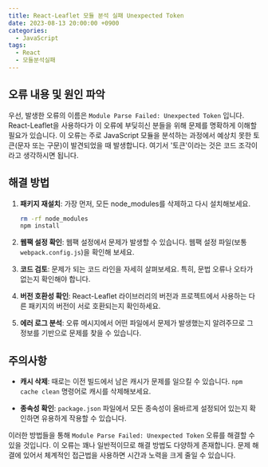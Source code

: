 ```yaml
---
title: React-Leaflet 모듈 분석 실패 Unexpected Token
date: 2023-08-13 20:00:00 +0900
categories:
  - JavaScript
tags:
  - React
  - 모듈분석실패
---
```


## 오류 내용 및 원인 파악

우선, 발생한 오류의 이름은 `Module Parse Failed: Unexpected Token` 입니다. React-Leaflet을 사용하다가 이 오류에 부딪히신 분들을 위해 문제를 명확하게 이해할 필요가 있습니다. 이 오류는 주로 JavaScript 모듈을 분석하는 과정에서 예상치 못한 토큰(문자 또는 구문)이 발견되었을 때 발생합니다. 여기서 '토큰'이라는 것은 코드 조각이라고 생각하시면 됩니다.

## 해결 방법

1. **패키지 재설치**: 가장 먼저, 모든 node_modules를 삭제하고 다시 설치해보세요. 
   ```bash
   rm -rf node_modules
   npm install
   ```
   
2. **웹팩 설정 확인**: 웹팩 설정에서 문제가 발생할 수 있습니다. 웹팩 설정 파일(보통 `webpack.config.js`)을 확인해 보세요.

3. **코드 검토**: 문제가 되는 코드 라인을 자세히 살펴보세요. 특히, 문법 오류나 오타가 없는지 확인해야 합니다.

4. **버전 호환성 확인**: React-Leaflet 라이브러리의 버전과 프로젝트에서 사용하는 다른 패키지의 버전이 서로 호환되는지 확인하세요.

5. **에러 로그 분석**: 오류 메시지에서 어떤 파일에서 문제가 발생했는지 알려주므로 그 정보를 기반으로 문제를 찾을 수 있습니다.

## 주의사항

- **캐시 삭제**: 때로는 이전 빌드에서 남은 캐시가 문제를 일으킬 수 있습니다. `npm cache clean` 명령어로 캐시를 삭제해보세요.
  
- **종속성 확인**: `package.json` 파일에서 모든 종속성이 올바르게 설정되어 있는지 확인하면 유용하게 작용할 수 있습니다.

이러한 방법들을 통해 `Module Parse Failed: Unexpected Token` 오류를 해결할 수 있을 것입니다. 이 오류는 꽤나 일반적이므로 해결 방법도 다양하게 존재합니다. 문제 해결에 있어서 체계적인 접근법을 사용하면 시간과 노력을 크게 줄일 수 있습니다.